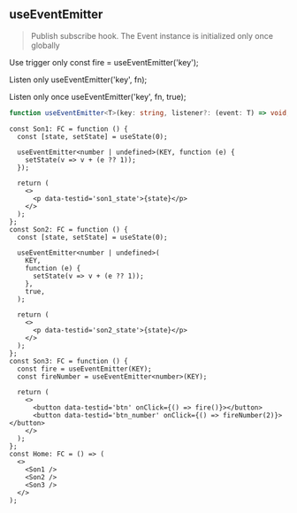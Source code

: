 ## useEventEmitter

> Publish subscribe hook. The Event instance is initialized only once globally

Use trigger only const fire = useEventEmitter('key');

Listen only useEventEmitter('key', fn);

Listen only once useEventEmitter('key', fn, true);

```typescript
function useEventEmitter<T>(key: string, listener?: (event: T) => void, once?: boolean): (args?: T | undefined) => void;
```

```tsx
const Son1: FC = function () {
  const [state, setState] = useState(0);

  useEventEmitter<number | undefined>(KEY, function (e) {
    setState(v => v + (e ?? 1));
  });

  return (
    <>
      <p data-testid='son1_state'>{state}</p>
    </>
  );
};
const Son2: FC = function () {
  const [state, setState] = useState(0);

  useEventEmitter<number | undefined>(
    KEY,
    function (e) {
      setState(v => v + (e ?? 1));
    },
    true,
  );

  return (
    <>
      <p data-testid='son2_state'>{state}</p>
    </>
  );
};
const Son3: FC = function () {
  const fire = useEventEmitter(KEY);
  const fireNumber = useEventEmitter<number>(KEY);

  return (
    <>
      <button data-testid='btn' onClick={() => fire()}></button>
      <button data-testid='btn_number' onClick={() => fireNumber(2)}></button>
    </>
  );
};
const Home: FC = () => (
  <>
    <Son1 />
    <Son2 />
    <Son3 />
  </>
);
```
